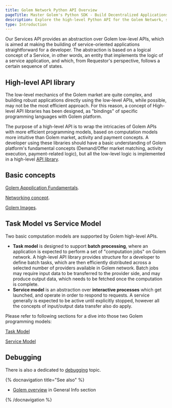 ```yaml
---
title: Golem Network Python API Overview 
pageTitle: Master Golem's Python SDK - Build Decentralized Applications with Ease 
description: Explore the high-level Python API for the Golem Network, simplifying service-oriented app development for the decentralized web.
type: Introduction
---
```


Our Services API provides an abstraction over Golem low-level APIs, which is aimed at making the building of service-oriented applications straightforward for a developer. The abstraction is based on a logical concept of a Service, in other words, an entity that implements the logic of a service application, and which, from Requestor's perspective, follows a certain sequence of states.

## High-level API library

The low-level mechanics of the Golem market are quite complex, and building robust applications directly using the low-level APIs, while possible, may not be the most efficient approach. For this reason, a concept of High-level API libraries has been designed, as "bindings" of specific programming languages with Golem platform.

The purpose of a high-level API is to wrap the intricacies of Golem APIs with more efficient programming models, based on computation models more intuitive than Golem market, activity and payment concepts. A developer using these libraries should have a basic understanding of Golem platform's fundamental concepts (Demand/Offer market matching, activity execution, payment-related logic), but all the low-level logic is implemented in a high-level [API library](https://yapapi.readthedocs.io/en/latest/api.html).

## Basic concepts

[Golem Appplication Fundamentals](/docs/creators/python/guides/application-fundamentals).

[Networking concept](/docs/creators/python/guides/vpn).

[Golem Images](/docs/creators/python/guides/golem-images).

## Task Model vs Service Model

Two basic computation models are supported by Golem high-level APIs.

- **Task model** is designed to support **batch processing**, where an application is expected to perform a set of "computation jobs" on Golem network. A high-level API library provides structure for a developer to define batch tasks, which are then efficiently distributed across a selected number of providers available in Golem network. Batch jobs may require input data to be transferred to the provider side, and may produce output data, which needs to be fetched once the computation is complete.
- **Service model** is an abstraction over **interactive processes** which get launched, and operate in order to respond to requests. A service generally is expected to be active until explicitly stopped, however all the concepts of input/output data transfer also do apply.

Please refer to following sections for a dive into those two Golem programming models:

[Task Model](/docs/creators/python/guides/task-model)

[Service Model](/docs/creators/python/guides/service-model)

## Debugging

There is also a dedicated to [debugging](/docs/creators/python/guides/debugging) topic.

{% docnavigation title="See also" %}

- [Golem overview](/docs/golem/overview) in General Info section

{% /docnavigation %}
